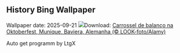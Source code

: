 ## History Bing Wallpaper
Wallpaper date: 2025-09-21
![](https://www.bing.com/th?id=OHR.OktoberfestSwing_PT-BR6824532260_UHD.jpg&w=1000)Download: [Carrossel de balanço na Oktoberfest, Munique, Baviera, Alemanha (© LOOK-foto/Alamy)](https://www.bing.com/th?id=OHR.OktoberfestSwing_PT-BR6824532260_UHD.jpg)

Auto get programm by LtgX
